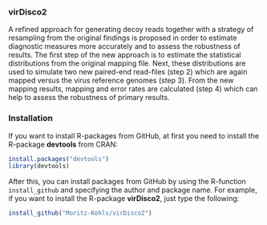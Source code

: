 ### virDisco2
A refined approach for generating decoy reads together with a strategy of resampling from the original findings is proposed in order to estimate diagnostic measures more accurately and to assess the robustness of results. The first step of the new approach is to estimate the statistical distributions from the original mapping file. Next, these distributions are used to simulate two new paired-end read-files (step 2) which are again mapped versus the virus reference genomes (step 3). From the new mapping results, mapping and error rates are calculated (step 4) which can help to assess the robustness of primary results.

### Installation
If you want to install R-packages from GitHub, at first you need to install the R-package **devtools** from CRAN:

```r
install.packages("devtools")
library(devtools)
```
After this, you can install packages from GitHub by using the R-function ```install_github``` and specifying the author and package name. For example, if you want to install the R-package **virDisco2**, just type the following:

```r
install_github("Moritz-Kohls/virDisco2")
```
